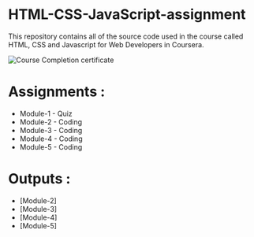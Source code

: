 # HTML-CSS-JavaScript-assignment


This repository contains all of the source code used in the course called HTML, CSS and Javascript for Web Developers in Coursera.

![Course Completion certificate]( )


# Assignments :

* Module-1 - Quiz 
* Module-2 - Coding
* Module-3 - Coding
* Module-4 - Coding
* Module-5 - Coding


# Outputs :

* [Module-2] 
* [Module-3] 
* [Module-4] 
* [Module-5] 
